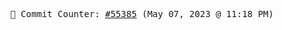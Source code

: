 <p align="center">
    <samp>
        📮 Commit Counter: <a href="https://github.com/Javascript-void0/Javascript-void0/commits/main">#55385</a> (May 07, 2023 @ 11:18 PM)
    </samp>
</p>